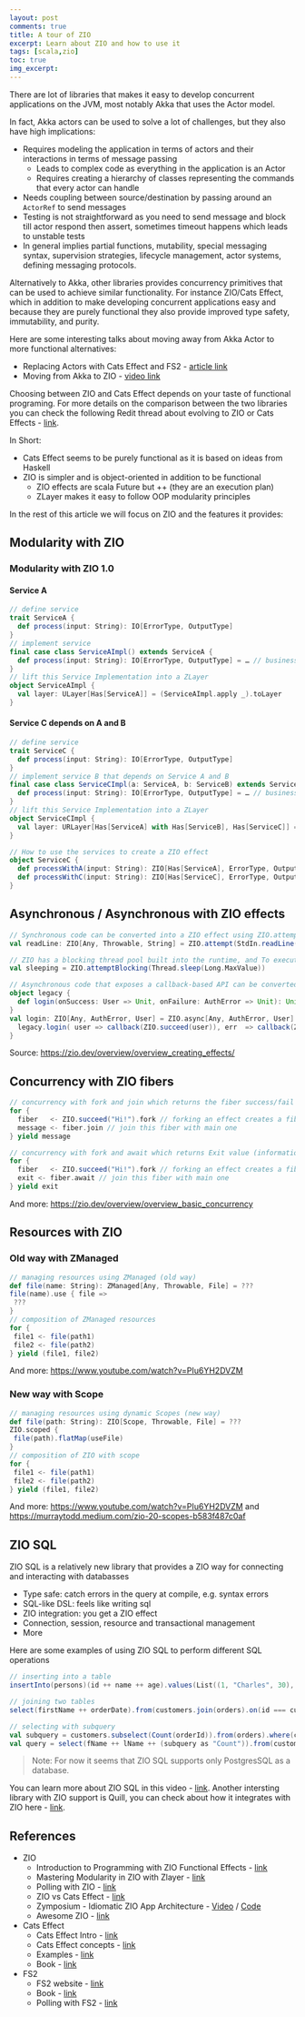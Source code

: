 ```yaml
---
layout: post
comments: true
title: A tour of ZIO
excerpt: Learn about ZIO and how to use it
tags: [scala,zio]
toc: true
img_excerpt:
---
```


There are lot of libraries that makes it easy to develop concurrent applications on the JVM, most notably Akka that uses the Actor model. 

In fact, Akka actors can be used to solve a lot of challenges, but they also have high implications:
- Requires modeling the application in terms of actors and their interactions in terms of message passing
  - Leads to complex code as everything in the application is an Actor
  - Requires creating a hierarchy of classes representing the commands that every actor can handle
- Needs coupling between source/destination by passing around an `ActorRef` to send messages
- Testing is not straightforward as you need to send message and block till actor respond then assert, sometimes timeout happens which leads to unstable tests
- In general implies partial functions, mutability, special messaging syntax, supervision strategies, lifecycle management, actor systems, defining messaging protocols. 

Alternatively to Akka, other libraries provides concurrency primitives that can be used to achieve similar functionality. For instance ZIO/Cats Effect, which in addition to make developing concurrent applications easy and because they are purely functional they also provide improved type safety, immutability, and purity.

Here are some interesting talks about moving away from Akka Actor to more functional alternatives:
- Replacing Actors with Cats Effect and FS2 - [article link](https://www.signifytechnology.com/blog/2019/10/replacing-akka-actors-with-cats-effect-and-fs2-by-viktor-lovgren)
- Moving from Akka to ZIO - [video link](https://www.youtube.com/watch?v=WvaO62TD8L0)

Choosing between ZIO and Cats Effect depends on your taste of functional programing. For more details on the comparison between the two libraries you can check the following Redit thread about evolving to ZIO or Cats Effects - [link](https://www.reddit.com/r/scala/comments/ipbprf/evolving_to_zio_or_cats_effects/).

In Short:
- Cats Effect seems to be purely functional as it is based on ideas from Haskell
- ZIO is simpler and is object-oriented in addition to be functional 
  - ZIO effects are scala Future but ++ (they are an execution plan)
  - ZLayer makes it easy to follow OOP modularity principles

In the rest of this article we will focus on ZIO and the features it provides:

## Modularity with ZIO


### Modularity with ZIO 1.0 
#### Service A
```scala
// define service
trait ServiceA {
  def process(input: String): IO[ErrorType, OutputType]
}
// implement service
final case class ServiceAImpl() extends ServiceA {
  def process(input: String): IO[ErrorType, OutputType] = … // business logic here
}
// lift this Service Implementation into a ZLayer
object ServiceAImpl {
  val layer: ULayer[Has[ServiceA]] = (ServiceAImpl.apply _).toLayer
}
```

#### Service C depends on A and B

```scala
// define service
trait ServiceC {
  def process(input: String): IO[ErrorType, OutputType]
}
// implement service B that depends on Service A and B
final case class ServiceCImpl(a: ServiceA, b: ServiceB) extends ServiceC {
  def process(input: String): IO[ErrorType, OutputType] = … // business logic here
}
// lift this Service Implementation into a ZLayer
object ServiceCImpl {
  val layer: URLayer[Has[ServiceA] with Has[ServiceB], Has[ServiceC]] = (ServiceCImpl(_, _)).toLayer
}
```

```scala
// How to use the services to create a ZIO effect
object ServiceC {
  def processWithA(input: String): ZIO[Has[ServiceA], ErrorType, OutputType] = ZIO.serviceWith[ServiceA](_.parse(input))
  def processWithC(input: String): ZIO[Has[ServiceC], ErrorType, OutputType] = ZIO.serviceWith[ServiceC](_.parse(input))
}
```


## Asynchronous / Asynchronous with ZIO effects

```scala
// Synchronous code can be converted into a ZIO effect using ZIO.attempt:
val readLine: ZIO[Any, Throwable, String] = ZIO.attempt(StdIn.readLine())

// ZIO has a blocking thread pool built into the runtime, and To execute effects there with ZIO.blocking or:
val sleeping = ZIO.attemptBlocking(Thread.sleep(Long.MaxValue))

// Asynchronous code that exposes a callback-based API can be converted into a ZIO effect using ZIO.async:
object legacy {
  def login(onSuccess: User => Unit, onFailure: AuthError => Unit): Unit = ???
}
val login: ZIO[Any, AuthError, User] = ZIO.async[Any, AuthError, User] { callback =>
  legacy.login( user => callback(ZIO.succeed(user)), err  => callback(ZIO.fail(err)) )
}
```

Source: https://zio.dev/overview/overview_creating_effects/

## Concurrency with ZIO fibers

```scala
// concurrency with fork and join which returns the fiber success/fail
for {
  fiber   <- ZIO.succeed("Hi!").fork // forking an effect creates a fiber from current one
  message <- fiber.join // join this fiber with main one
} yield message

// concurrency with fork and await which returns Exit value (information on how the fiber completed)
for {
  fiber   <- ZIO.succeed("Hi!").fork // forking an effect creates a fiber from current one
  exit <- fiber.await // join this fiber with main one
} yield exit
```

And more: https://zio.dev/overview/overview_basic_concurrency

## Resources with ZIO
### Old way with ZManaged

```scala
// managing resources using ZManaged (old way)
def file(name: String): ZManaged[Any, Throwable, File] = ???
file(name).use { file =>
 ???
}
// composition of ZManaged resources
for {
 file1 <- file(path1)
 file2 <- file(path2)
} yield (file1, file2)
```

And more: https://www.youtube.com/watch?v=PIu6YH2DVZM

### New way with Scope

```scala
// managing resources using dynamic Scopes (new way)
def file(path: String): ZIO[Scope, Throwable, File] = ???
ZIO.scoped {
 file(path).flatMap(useFile)
}
// composition of ZIO with scope
for {
 file1 <- file(path1)
 file2 <- file(path2)
} yield (file1, file2)
```

And more: https://www.youtube.com/watch?v=PIu6YH2DVZM and https://murraytodd.medium.com/zio-20-scopes-b583f487c0af

## ZIO SQL
ZIO SQL is a relatively new library that provides a ZIO way for connecting and interacting with databasses

- Type safe: catch errors in the query at compile, e.g. syntax errors
- SQL-like DSL: feels like writing sql
- ZIO integration: you get a ZIO effect
- Connection, session, resource and transactional management
- More

Here are some examples of using ZIO SQL to perform different SQL operations
```scala
// inserting into a table
insertInto(persons)(id ++ name ++ age).values(List((1, "Charles", 30), (2, "Martin", 28), (3, "Harvey", 42)))

// joining two tables
select(firstName ++ orderDate).from(customers.join(orders).on(id === customerId))

// selecting with subquery
val subquery = customers.subselect(Count(orderId)).from(orders).where(customerId === id)
val query = select(fName ++ lName ++ (subquery as "Count")).from(customers)
```

> Note: For now it seems that ZIO SQL supports only PostgresSQL as a database.

You can learn more about ZIO SQL in this video - [link](https://www.youtube.com/watch?v=PJHiMa3MDbI). Another intersting library with ZIO support is Quill, you can check about how it integrates with ZIO here - [link](https://www.youtube.com/watch?v=PIu6YH2DVZM).

## References
- ZIO
  - Introduction to Programming with ZIO Functional Effects - [link](https://scalac.io/wp-content/uploads/2021/02/Ebook_Introducion_to_Programming_With_ZIO_Functional_Effects_ENG.pdf)
  - Mastering Modularity in ZIO with Zlayer - [link](https://scalac.io/ebook/mastering-modularity-in-zio-with-zlayer/intro/)
  - Polling with ZIO - [link](https://pme123.medium.com/what-can-zio-do-for-me-32281e4e8b16)
  - ZIO vs Cats Effect - [link](https://www.reddit.com/r/scala/comments/ipbprf/comment/g4qz7wb/)
  - Zymposium - Idiomatic ZIO App Architecture - [Video](https://www.youtube.com/watch?v=B04r3KE4ubg) / [Code](https://github.com/zivergetech/Zymposium)
  - Awesome ZIO - [link](https://github.com/aparo/awesome-zio)
- Cats Effect
  - Cats Effect Intro - [link](https://www.youtube.com/watch?v=owvo14w2Y8o)
  - Cats Effect concepts - [link](https://typelevel.org/cats-effect/docs/concepts)
  - Examples - [link](https://gist.github.com/BalmungSan/d4a5d524cab529e18fbf05f100ec3296)
  - Book - [link](https://essentialeffects.dev)
- FS2
  - FS2 website - [link](https://fs2.io/#/)
  - Book - [link](https://devon-miller.gitbook.io/test_private_book/)
  - Polling with FS2 - [link](https://last-ent.com/posts/polling-in-fp/)




